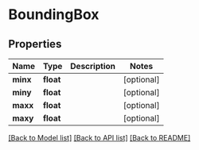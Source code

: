 # BoundingBox

## Properties
Name | Type | Description | Notes
------------ | ------------- | ------------- | -------------
**minx** | **float** |  | [optional] 
**miny** | **float** |  | [optional] 
**maxx** | **float** |  | [optional] 
**maxy** | **float** |  | [optional] 

[[Back to Model list]](../README.md#documentation-for-models) [[Back to API list]](../README.md#documentation-for-api-endpoints) [[Back to README]](../README.md)


